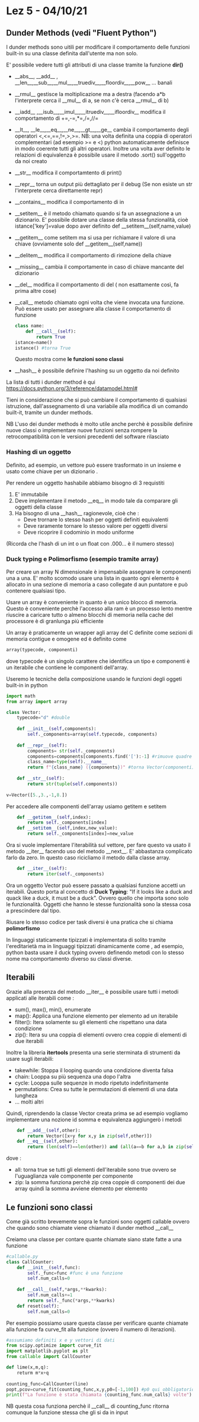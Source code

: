 # Lez 5 - 04/10/21

## Dunder Methods (vedi "Fluent Python")

I dunder methods sono uitili per modificare il comportamento delle funzioni built-in su una classe definita dall'utente ma non solo.

E' possibile vedere tutti gli attributi di una classe tramite la funzione **dir()**

- \_\_abs__,  \_\_add\_\_ , \_\_len\_\_,\_\_sub\_\_,\_\_mul\_\_,\_\_truediv\_\_,\_\_floordiv\_\_,\_\_pow\_\_ ... banali

- \_\_rmul\_\_  gestisce la moltiplicazione ma a destra (facendo a*b l'interprete cerca il \_\_mul\_\_ di a, se non c'è cerca \_\_rmul\_\_ di b)

- \_\_iadd\_\_ ,\_\_isub\_\_,\_\_imul\_\_,\_\_itruediv\_\_,\_\_ifloordiv\_\_   modifica il comportamento di +=,-=,*=,/=,//=

- \_\_lt\_\_, \_\_le\_\_,\_\_eq\_\_,\_\_ne\_\_,\_\_gt\_\_,\_\_ge\_\_ cambia il comportamento degli operatori <,<=,==,!=,>,>=. NB: una volta definita una coppia di operatori complementari (ad esempio >= e <) python automaticamente definisce in modo coerente tutti gli altri operatori. Inoltre una volta aver definito le relazioni di equivalenza è possibile usare il metodo .sort() sull'oggetto da noi creato

- \_\_str\_\_ modifica il comportamtento di print()

- \_\_repr\_\_ torna un output più dettagliato per il debug (Se non esiste un str l'interprete cerca direttamente repr)

- \_\_contains\_\_ modifica il comportamento di in

- \_\_setitem\_\_ è il metodo chiamato quando si fa un assegnazione a un dizionario. E' possibile dotare una classe della stessa funzionalità, cioè istance['key']=value dopo aver definito def \_\_setitem\_\_(self,name,value)

- \_\_getitem\_\_ come setitem ma si usa per richiamare il valore di una chiave (ovviamente solo def \_\_getitem\_\_(self,name))

- \_\_delitem\_\_ modifica il comportamento di rimozione della chiave

- \_\_missing\_\_ cambia il comportamente in caso di chiave mancante del dizionario

- \_\_del\_\_ modifica il comportamento di del ( non esattamente così, fa prima altre cose)

- \_\_call\_\_ metodo chiamato ogni volta che viene invocata una funzione. Può essere usato per assegnare alla classe il comportamento di funzione 

  ```python
  class name:
      def __call__(self):
          return True
  istance=name()
  istance() #torna True
  ```

  Questo mostra come **le funzioni sono classi**

- \_\_hash__ è possibile definire l'hashing su un oggetto da noi definito

La lista di tutti i dunder method è qui https://docs.python.org/3/reference/datamodel.html#

Tieni in considerazione che si può cambiare il comportamento di qualsiasi istruzione, dall'assegnamento di una variabile alla modifica di un comando built-it, tramite un dunder methods.

NB L'uso dei dunder methods è molto utile anche perchè è possibile definire nuove classi o implementare nuove funzioni senza rompere la retrocompatibilità con le versioni precedenti del software rilasciato

### Hashing di un oggetto

Definito, ad esempio, un vettore può essere trasformato in un insieme e usato come chiave per un dizionario .

Per rendere un oggetto hashabile abbiamo bisogno di 3 requistiti

1. E' immutabile
2. Deve implementare il metodo \_\_eq\_\_ in modo tale da comparare gli oggetti della classe
3. Ha bisogno di una \_\_hash\_\_ ragionevole, cioè che :
   - Deve trornare lo stesso hash per oggetti definiti equivalenti
   - Deve raramente tornare lo stesso valore per oggetti diversi
   - Deve ricoprire il codominio in modo uniforme

(Ricorda che l'hash di un int o un float con .000... è il numero stesso)

### Duck typing e Polimorfismo (esempio tramite array)

Per creare un array N dimensionale è impensabile assegnare le componenti una a una. E' molto scomodo usare una lista in quanto ogni elemento è allocato in una sezione di memoria a caso collegate d aun puntatore e può contenere qualsiasi tipo.

Usare un array è conveniente in quanto è un unico blocco di memoria. Questo è conveniente perchè l'accesso alla ram è un processo lento mentre riuscire a caricare tutto o almeno blocchi di memoria nella cache del processore è di granlunga più efficiente

Un array è praticamente un wrapper agli array del C definite come sezioni di memoria contigue e omogene ed è definito come 

```python
array(typecode, componenti)
```

dove typecode è un singolo carattere che identifica un tipo e componenti è un iterabile che contiene le componenti dell'array.

Useremo le tecniche della composizione usando le funzioni degli oggeti built-in in python

```python
import math
from array import array

class Vector:
    typecode="d" #double
    
    def __init__(self,components):
        self._components=array(self.typecode, components)
        
    def __repr__(self):
        components= str(self._components)
        components=components[components.find('['):-1] #rimuove quadre lista
        class_name=type(self).__name__
        return f"{class_name} ({components})" #torna Vector(componenti)
    
    def __str__(self):
        return str(tuple(self.components))
    
v=Vector([5.,3.,-1,8.])
```

Per accedere alle componenti dell'array usiamo getitem e setitem

```python
	def __getitem__(self,index):
        return self._components[index]
    def __setitem__(self,index,new_value):
        return self._components[index]=new_value
```

Ora si vuole implementare l'iterabilità sul vettore, per fare questo va usato il metodo \_\_iter\_\_ facendo uso del metodo \_\_next\_\_. E' abbastanza complicato farlo da zero. In questo caso ricicliamo il metodo dalla classe array.

```python
	def __iter__(self):
        return iter(self._components)
```

Ora un oggetto Vector può essere passato a qualsiasi funzione accetti un iterabili. Questo porta al concetto di **Duck Typing**: "If it looks like a duck and quack like a duck, it must be a duck". Ovvero quello che importa sono solo le funzionalità. Oggetti che hanno le stesse funzionalità sono la stessa cosa a prescindere dal tipo.

Riusare lo stesso codice per task diversi è una pratica che si chiama **polimorfismo**

In linguaggi staticamente tipizzati è implementata di solito tramite l'ereditarietà ma in linguaggi tipizzati dinamicamente come , ad esempio, python basta usare il duck typing ovvero definendo metodi con lo stesso nome ma comportamento diverso su classi diverse.

## Iterabili

Grazie alla presenza del metodo \_\_iter\_\_ è possibile usare tutti i metodi applicati alle iterabili come :

- sum(), max(), min(), enumerate
- map(): Applica una funzione elemento per elemento ad un iterabile
- filter(): Itera solamente  su gli elementi che rispettano una data condizione
- zip(): Itera su una coppia di elementi ovvero crea coppie di elementi di due iterabili

Inoltre la libreria **itertools** presenta una serie sterminata di strumenti da usare sugli iterabili:

- takewhile: Stoppa il looping quando una condizione diventa falsa
- chain: Looppa su più sequenza una dopo l'altra
- cycle: Looppa sulle sequenze in modo ripetuto indefinitamente
- permutations: Crea su tutte le permutazioni di elementi di una data lungheza
- ... molti altri

Quindi, riprendendo la classe Vector creata prima se ad esempio vogliamo implementare una nozione id somma e equivalenza aggiungerò i metodi

```python
	def __add__(self,other):
        return Vector([x+y for x,y in zip(self,other)])
    def __eq__(self,other):
        return (len(self)==len(other)) and (all(a==b for a,b in zip(self,other)))
```

dove :

- all: torna true se tutti gli elementi dell'iterabile sono true ovvero se l'uguaglianza vale componente per componente
- zip: la somma funziona perchè zip crea coppie di componenti dei due array quindi la somma avviene elemento per elemento 

## Le funzioni sono classi

Come già scritto brevemente sopra le funzioni sono oggetti callable ovvero che quando sono chiamate viene chiamato il dunder method \_\_call\_\_

Creiamo una classe per contare quante chiamate siano state fatte a una funzione

```python
#callable.py
class CallCounter:
    def __init__(self,func):
        self._func=func #func è una funzione
        self.num_calls=0
    
    def __call__(self,*args,**kwarks):
        self.num_calls+=1
        return self._func(*args,**kwarks)
    def reset(self):
        self.num_calls=0
```

Per esempio possiamo usare questa classe per verificare quante chiamate alla funzione fa curve_fit alla funzione (ovvero il numero di iterazioni).

```python
#assumiamo definiti x e y vettori di dati
from scipy.optimize import curve_fit
import matplotlib.pyplot as plt
from callable import CallCounter

def lime(x,m,q):
    returm m*x+q
    
counting_func=CallCounter(line) 
popt,pcov=curve_fit(counting_func,x,y,p0=[-1,100]) #p0 qui obbligatorio perchè boh
print(f"La funzione è stata chiamata {counting_func.num_calls} volte") #torna il numero di chiamate alla funzione
```

NB questa cosa funziona perchè il \_\_call\_\_ di counting_func ritorna comunque la funzione stessa che gli si da in input
